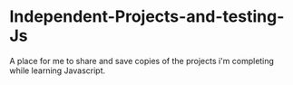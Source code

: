 # Independent-Projects-and-testing-Js
A place for me to share and save copies of the projects i'm completing while learning Javascript.
